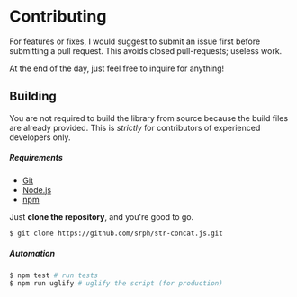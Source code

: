 # Contributing

For features or fixes, I would suggest to submit an issue first before submitting a pull request. This avoids closed pull-requests; useless work.

At the end of the day, just feel free to inquire for anything!

## Building

You are not required to build the library from source because the build files are already provided. This is *strictly* for contributors of experienced developers only.

##### Requirements

- [Git](http://git-scm.com/)
- [Node.js](http://nodejs.org/)
- [npm](https://www.npmjs.com/)

Just **clone the repository**, and you're good to go.

```bash
$ git clone https://github.com/srph/str-concat.js.git
```

##### Automation

```bash
$ npm test # run tests
$ npm run uglify # uglify the script (for production)
```
